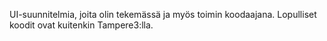 UI-suunnitelmia, joita olin tekemässä ja myös toimin koodaajana. Lopulliset koodit ovat kuitenkin Tampere3:lla.
